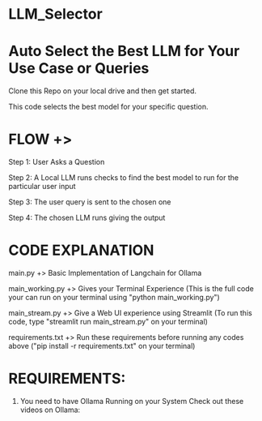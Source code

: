 # LLM_Selector
# Auto Select the Best LLM for Your Use Case or Queries

Clone this Repo on your local drive and then get started.

This code selects the best model for your specific question.

# FLOW +>

Step 1: User Asks a Question

Step 2: A Local LLM runs checks to find the best model to run for the particular user input

Step 3: The user query is sent to the chosen one

Step 4: The chosen LLM runs giving the output


# CODE EXPLANATION

main.py +> Basic Implementation of Langchain for Ollama

main_working.py +> Gives your Terminal Experience (This is the full code your can run on your terminal using "python main_working.py")

main_stream.py +> Give a Web UI experience using Streamlit (To run this code, type "streamlit run main_stream.py" on your terminal)

requirements.txt +> Run these requirements before running any codes above ("pip install -r requirements.txt" on your terminal)


# REQUIREMENTS:

1. You need to have Ollama Running on your System
   Check out these videos on Ollama: 
